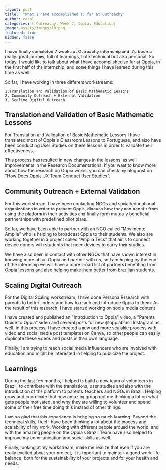 ```yaml
---
layout: post
title:  "What I have accomplished so far at Outreachy"
author: carol
categories: [ Outreachy, Week 7, Oppia, Education]
image: assets/images/18.png
featured: true
hidden: false
---
```


I have finally completed 7 weeks at Outreachy internship and it's been a really great journey, full of learnings, both technical but also personal. So today, I would like to talk about what I have accomplished so far at Oppia, in the first half of the internship, and some things I have learned during this time as well.

So far, I have working in three different workstreams:

    1.Translation and Validation of Basic Mathematic Lessons
    2. Community Outreach + External Validation 
    3. Scaling Digital Outreach 


## Translation and Validation of Basic Mathematic Lessons

For Translation and Validation of Basic Mathematic Lessons I have translated most of Oppia's Classroom Lessons to Portuguese, and also have been conducting User Studies on these lessons in order to validate their effectiveness.

This process has resulted in new changes in the lessons, as well improvements in the Research Documentations. If you want to know more about how the research on Oppia works, you can check my blogpost on "How Does Oppia UX Team Conduct User Studies".


## Community Outreach + External Validation

For this workstream, I have been contacting NGOs and social/educational organizations in order to present Oppia, discuss how they can benefit from using the platform in their activities and finally form mutually beneficial partnerships with predefined pilot plans.

So far, we have been able to partner with an NGO called "Movimento Amplia" who is helping to broadcast Oppia to their students. We also are working together in a project called "Amplia Tecs" that aims to connect device donors with students that need devices to carry their studies. 

We have also been in contact with other NGOs that have shown interest in knowing more about Oppia and partner with us, so I am hoping by the end of the internship we will have a more broad list of partners benefiting from Oppia lessons and also helping make them better from brazilian students.


## Scaling Digital Outreach

For the Digital Scaling workstream, I have done Persona Research with parents to better understand how to reach and introduce Oppia to them. As the result of this research, I have started working on social media content 

I have created and published an "Introduction to Oppia" video, a "Parents Guide to Oppia" video and several posts for new @oppiabrasil Instagram as well. In this process, I have created a new and more scalable process with video and social media post templates on Canva, so other people can easily duplicate these videos and posts in their own language.

Finally, I am trying to reach social media influencers who are involved with education and might be interested in helping to publicize the project.


## Learnings 
 
 During the last few months, I helped to build a new team of volunteers in Brazil, to contribute with the translations, user studies and also with the introduction of the platform to parents, teachers and NGOs in Brazil. Helping grow and coordinate that new amazing group got me thinking a lot on what gets people motivated, and why they are willing to volunteer and spend some of their free time doing this instead of other things.

 I am so glad that this experience is bringing so much learning. Beyond the technical skills, I feel I have been thinking a lot about the process and scalability of my work. 
 Working with different people around the world, and with the amazing people on the Oppia's Brazil Team have also helped to improve my communication and social skills as well.  

 Finally, looking at my workstream, made me realize that even if you are really excited about your project, it is important to maintain a good work-life balance, both for the sustainability of your projects and for your health and needs.

